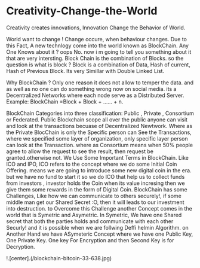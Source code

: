 # Creativity-Change-the-World
Creativity creates innovations, Innovation Change the Behavior of World.

World want to change ! Change occure, when behaviour changes. Due to this Fact, A new technlogy come into the world known as BlockChain.
Any One Knows about it ? 
oops No. now i m going to tell you something about it that are very intersting. Block Chain is the combination of Blocks. so the question is what is block ?
Block is a combination of Data, Hash of current, Hash of Previous Block. Its very Simillar with Double Linked List.

Why BlockChain ? 
Only one reason it does not allow to temper the data. and as well as no one can do something wrong now on social media. its a Decentralized Networks where each node serve as a Distributed Server.
Example: BlockChain =Block + Block + …… + n.

BlockChain Categories into three classification: Public , Private , Consortium or Federated. Public Blockchain scope all over the public anyone can visit and look at the transactions becuase of Decentralized Newtwork.
Where as the Private BlocChain is only the Specific person can See the Transactions, where we specified some layer of organization, only specific layer person can look at the Transaction.
where as Consortium means when 50% people agree to allow the request to see the result, then request be granted.otherwise not.
We Use Some Important Terms in BlockChain. Like ICO and IPO, ICO refers to the concept where we do some Initial Coin Offering. means we are going to introduce some new digital coin in the era. but we have no fund to start it so we do ICO that help us to collect funds from investors , investor holds the Coin when its value incresing then we give them some rewards in the form of Digital Coin.
BlockChain has some Challenges, Like how we can communicate to others securely!, if some middle man get our Shared Secret :O, then it will leads to our investment into destruction.
to Overcome this Challenge another Concept comes in the world that is Symetric and Asymetric. 
In Symetric, We have one Shared secret that both the parties holds and communicate with each other Securly! and it is possible when we are follwing Deffi helmin Algorithm.
on Another Hand we have ASymeteric Concept where we have one Public Key, One Private Key. One key For Encryption and then Second Key is for Decryption.


!.[center].(/blockchain-bitcoin-33-638.jpg)
